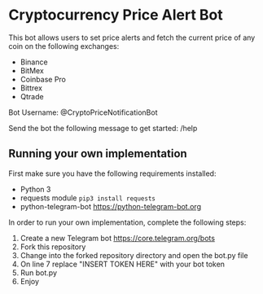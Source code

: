 # Cryptocurrency Price Alert Bot
This bot allows users to set price alerts and fetch the current price of any coin on the following exchanges:
* Binance
* BitMex
* Coinbase Pro
* Bittrex
* Qtrade

Bot Username: @CryptoPriceNotificationBot

Send the bot the following message to get started:
/help

## Running your own implementation
First make sure you have the following requirements installed:
* Python 3
* requests module `pip3 install requests`
* python-telegram-bot https://python-telegram-bot.org

In order to run your own implementation, complete the following steps:
1. Create a new Telegram bot https://core.telegram.org/bots
2. Fork this repository 
3. Change into the forked repository directory and open the bot.py file
4. On line 7 replace "INSERT TOKEN HERE" with your bot token
5. Run bot.py
6. Enjoy



